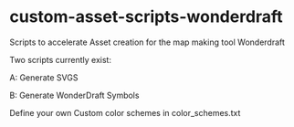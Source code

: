 # custom-asset-scripts-wonderdraft
Scripts to accelerate Asset creation for the map making tool Wonderdraft

Two scripts currently exist:

A:
Generate SVGS

B:
Generate WonderDraft Symbols


Define your own Custom color schemes in color_schemes.txt